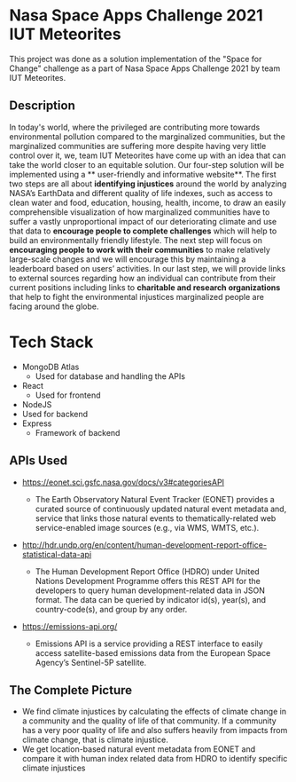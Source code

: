 # Nasa Space Apps Challenge 2021 IUT Meteorites
This project was done as a solution implementation of the "Space for Change" challenge as a part of Nasa Space Apps Challenge 2021 by team IUT Meteorites.

## Description 
In today's world, where the privileged are contributing more towards environmental pollution compared to the marginalized communities, but the marginalized communities are suffering more despite having very little control over it, we, team IUT Meteorites have come up with an idea that can take the world closer to an equitable solution. Our four-step solution will be implemented using a ** user-friendly and informative website**. The first two steps are all about **identifying injustices** around the world by analyzing NASA’s EarthData and different quality of life indexes, such as access to clean water and food, education, housing, health, income, to draw an easily comprehensible visualization of how marginalized communities have to suffer a vastly unproportional impact of our deteriorating climate and use that data to **encourage people to complete challenges** which will help to build an environmentally friendly lifestyle. The next step will focus on **encouraging people to work with their communities** to make relatively large-scale changes and we will encourage this by maintaining a leaderboard based on users’ activities. In our last step, we will provide links to external sources regarding how an individual can contribute from their current positions including links to **charitable and research organizations** that help to fight the environmental injustices marginalized people are facing around the globe.

# Tech Stack
- MongoDB Atlas
  - Used for database and handling the APIs
- React
  -  Used for frontend
- NodeJS
-   Used for backend
- Express
  - Framework of backend

## APIs Used
- https://eonet.sci.gsfc.nasa.gov/docs/v3#categoriesAPI
  - The Earth Observatory Natural Event Tracker (EONET) provides a curated source of continuously updated natural event metadata and, service that links those natural events to thematically-related web service-enabled image sources (e.g., via WMS, WMTS, etc.).

- http://hdr.undp.org/en/content/human-development-report-office-statistical-data-api
  -   The Human Development Report Office (HDRO) under United Nations Development Programme offers this REST API for the developers to query human development-related data in JSON format. The data can be queried by indicator id(s), year(s), and country-code(s), and group by any order.
- https://emissions-api.org/
  - Emissions API is a service providing a REST interface to easily access satellite-based emissions data from the European Space Agency’s Sentinel-5P satellite.

## The Complete Picture
- We find climate injustices by calculating the effects of climate change in a community and the quality of life of that community. If a community has a very poor quality of life and also suffers heavily from impacts from climate change, that is climate injustice.
- We get location-based natural event metadata from EONET and compare it with human index related data from HDRO to identify specific climate injustices
